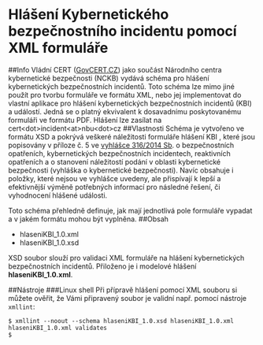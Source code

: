 # Hlášení Kybernetického bezpečnostního incidentu pomocí XML formuláře
##Info
Vládní CERT ([GovCERT.CZ](www.govcert.cz)) jako součást Národního centra kybernetické bezpečnosti (NCKB) vydává schéma pro hlášení kybernetických bezpečnostních incidentů. Toto schéma lze mimo jiné použít pro tvorbu formuláře ve formátu XML, nebo jej implementovat do vlastní aplikace pro hlášení kybernetických bezpečnostních incidentů (KBI) a událostí. Jedná se o platný ekvivalent k dosavadnímu poskytovanému formuláři ve formátu PDF. Hlášení lze zasílat na cert\<dot\>incident\<at\>nbu\<dot\>cz
##Vlastnosti
Schéma je vytvořeno ve formátu XSD a pokrývá veškeré náležitosti formuláře hlášení KBI , které jsou popisovány v příloze č. 5 ve [vyhlášce 316/2014 Sb](https://www.nbu.cz/download/nodeid-1067/). o bezpečnostních opatřeních, kybernetických bezpečnostních incidentech, reaktivních opatřeních a o stanovení náležitostí podání v oblasti kybernetické bezpečnosti (vyhláška o kybernetické bezpečnosti). Navíc obsahuje i položky, které nejsou ve vyhlášce uvedeny, ale přispívají k lepší a efektivnější výměně potřebných informací pro následné řešení, či vyhodnocení hlášené události.

Toto schéma přehledně definuje, jak mají jednotlivá pole formuláře vypadat a v jakém formátu mohou být vyplněna.
##Obsah
- hlaseniKBI_1.0.xml
- hlaseniKBI_1.0.xsd

XSD soubor slouží pro validaci XML formuláře na hlášení kybernetických
bezpečnostních incidentů. Přiloženo je i modelové hlášení
**hlaseniKBI_1.0.xml**.

##Nástroje
###Linux shell
Při přípravě hlášení pomocí XML souboru si můžete ověřit, že Vámi
připravený soubor je validní např. pomocí nástroje `xmllint`:

```shell
$ xmllint --noout --schema hlaseniKBI_1.0.xsd hlaseniKBI_1.0.xml  
hlaseniKBI_1.0.xml validates  
$  
```
